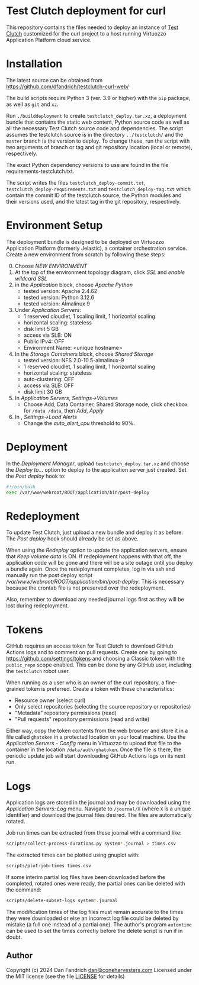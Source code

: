 # Test Clutch deployment for curl

This repository contains the files needed to deploy an instance of [Test
Clutch](https://github.com/dfandrich/testclutch/) customized for the curl
project to a host running Virtuozzo Application Platform cloud service.

# Installation

The latest source can be obtained from
https://github.com/dfandrich/testclutch-curl-web/

The build scripts require Python 3 (ver. 3.9 or higher) with the `pip` package,
as well as `git` and `xz`.

Run `./builddeployment` to create `testclutch_deploy.tar.xz`, a deployment
bundle that contains the static web content, Python source code as well as all
the necessary Test Clutch source code and dependencies. The script assumes the
testclutch source is in the directory `../testclutch/` and the `master` branch
is the version to deploy. To change these, run the script with two arguments of
branch or tag and git repository location (local or remote), respectively.

The exact Python dependency versions to use are found in the file
requirements-testclutch.txt.

The script writes the files `testclutch_deploy-commit.txt`,
`testclutch_deploy-requirements.txt` and `testclutch_deploy-tag.txt` which
contain the commit ID of the testclutch source, the Python modules and their
versions used, and the latest tag in the git repository, respectively.

# Environment Setup

The deployment bundle is designed to be deployed on Virtuozzo Application
Platform (formerly Jelastic), a container orchestration service. Create a new
environment from scratch by following these steps:

0. Choose *NEW ENVIRONMENT*
0. At the top of the environment topology diagram, click *SSL* and *enable wildcard SSL*
0. in the *Application* block, choose *Apache Python*
    - tested version: Apache 2.4.62
    - tested version: Python 3.12.6
    - tested version: Almalinux 9
0. Under *Application Servers*:
    - 1 reserved cloudlet, 1 scaling limit, 1 horizontal scaling
    - horizontal scaling: stateless
    - disk limit 5 GB
    - access via SLB: ON
    - Public IPv4: OFF
    - Environment Name: &lt;unique hostname>
0. In the *Storage Containers* block, choose *Shared Storage*
    - tested version: NFS 2.0-10.5-almalinux-9
    - 1 reserved cloudlet, 1 scaling limit, 1 horizontal scaling
    - horizontal scaling: stateless
    - auto-clustering: OFF
    - access via SLB: OFF
    - disk limit 30 GB
0. In *Application Servers*, *Settings→Volumes*
    - Choose Add, Data Container, Shared Storage node, click checkbox for
      `/data /data`, then *Add*, *Apply*
0. In *<your environment>*, *Settings→Load Alerts*
    - Change the *auto_alert_cpu* threshold to 90%.

# Deployment

In the *Deployment Manager*, upload `testclutch_deploy.tar.xz` and choose the
*Deploy to...* option to deploy to the application server just created. Set the
*Post deploy* hook to:
```sh
#!/bin/bash
exec /var/www/webroot/ROOT/application/bin/post-deploy
```

# Redeployment

To update Test Clutch, just upload a new bundle and deploy it as before. The
*Post deploy* hook should already be set as above.

When using the *Redeploy* option to update the application servers, ensure
that *Keep volume data* is ON. If redeployment happens with that off, the
application code will be gone and there will be a site outage until you deploy
a bundle again. Once the redeployment completes, log in via ssh and manually
run the post deploy script */var/www/webroot/ROOT/application/bin/post-deploy*.
This is necessary because the crontab file is not preserved over the
redeployment.

Also, remember to download any needed journal logs first as they will be lost
during redeployment.

# Tokens

GitHub requires an access token for Test Clutch to download GitHub Actions
logs and to comment on pull requests. Create one by going to
https://github.com/settings/tokens and choosing a Classic token with the
`public_repo` scope enabled. This can be done by any GitHub user, including the
`testclutch` robot user.

When running as a user who is an owner of the curl repository, a fine-grained
token is preferred.  Create a token with these characteristics:

  * Resource owner (select curl)
  * Only select repositories (selecting the source repository or repositories)
  * "Metadata" repository permissions (read)
  * "Pull requests" repository permissions (read and write)

Either way, copy the token contents from the web browser and store it in a file
called `ghatoken` in a protected location on your local machine. Use the
*Application Servers - Config* menu in Virtuozzo to upload that file to the
container in the location `/data/auth/ghatoken`. Once the file is there, the
periodic update job will start downloading GitHub Actions logs on its next run.

# Logs

Application logs are stored in the journal and may be downloaded using the
*Application Servers: Log* menu. Navigate to `/journal/X` (where `X` is a
unique identifier) and download the journal files desired. The files are
automatically rotated.

Job run times can be extracted from these journal with a command like:
```sh
scripts/collect-process-durations.py system*.journal > times.csv
```
The extracted times can be plotted using gnuplot with:
```sh
scripts/plot-job-times times.csv
```
If some interim partial log files have been downloaded before the completed,
rotated ones were ready, the partial ones can be deleted with the command:
```sh
scripts/delete-subset-logs system*.journal
```
The modification times of the log files must remain accurate to the times they
were downloaded or else an incorrect log file could be deleted by mistake (a
full one instead of a partial one). The author's program `automtime` can be
used to set the times correctly before the delete script is run if in doubt.

## Author

Copyright (c) 2024 Dan Fandrich <dan@coneharvesters.com>
Licensed under the MIT license (see the file [LICENSE](LICENSE) for details)
